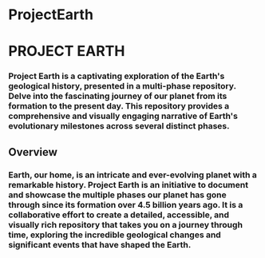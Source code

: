 # ProjectEarth
<html>
  <body>
    <h1>PROJECT EARTH <br></h1>
    <h3>Project Earth is a captivating exploration of the Earth's geological history, presented in a multi-phase repository. Delve into the fascinating journey of our planet from its formation to the present day. This repository provides a comprehensive and visually engaging narrative of Earth's evolutionary milestones across several distinct phases. </h3>
    <section>
      <h2>Overview</h2>
      <h3>Earth, our home, is an intricate and ever-evolving planet with a remarkable history. Project Earth is an initiative to document and showcase the multiple phases our planet has gone through since its formation over 4.5 billion years ago. It is a collaborative effort to create a detailed, accessible, and visually rich repository that takes you on a journey through time, exploring the incredible geological changes and significant events that have shaped the Earth.</h3>
    </section>
  </body>
</html>
